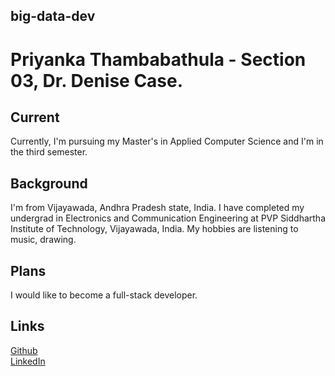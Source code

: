 ## big-data-dev   
# Priyanka Thambabathula - Section 03, Dr. Denise Case.
## Current   
Currently, I'm pursuing my Master's in Applied Computer Science and I'm in the third semester.
## Background   
I'm from Vijayawada, Andhra Pradesh state, India. I have completed my undergrad in Electronics and Communication Engineering at PVP Siddhartha Institute of Technology, Vijayawada, India. My hobbies are listening to music, drawing.
## Plans   
I would like to become a full-stack developer.
## Links   
[Github](https://github.com/Priyanka1818)   
[LinkedIn](https://www.linkedin.com/in/priyanka-thambabathula-83478318b)
